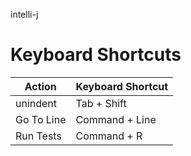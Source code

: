 intelli-j

# Keyboard Shortcuts

| Action      	| Keyboard Shortcut	|
| ----------- 	| ----------- 		|
| unindent    	| Tab + Shift 		|
| Go To Line	| Command + Line	|
| Run Tests		| Command + R 		|